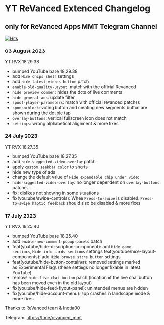 # YT ReVanced Extenced Changelog
## only for ReVanced Apps MMT Telegram Channel
[![Hits](https://hits.sh/github.com/kazimmt/rvx-features/rvx182540/hits.svg)](https://hits.sh/github.com/kazimmt/rvx-features/rvx182540/hits/)

### 03 August 2023
YT RVX 18.29.38
- bumped YouTube base 18.29.38
- add `Hide chips shelf` settings
- add `hide-latest-videos-button` patch
- `enable-old-quality-layout`: match with the official Revanced
- `hide preview comment` hides the dots of live comments
- `hide-general-ads`: update filter
- `spoof-player-parameters`: match with official revanced patches
- `sponsorblock`: voting button and creating new segments button are shown during the double tap
- `overlay-buttons`: vertical fullscreen icon does not match
- `settings`: wrong alphabetical alignment
  & more fixes

### 24 July 2023
YT RVX 18.27.35
- bumped YouTube base 18.27.35
- add `hide-suggested-video-overlay` patch
- apply `custom seekbar color` to shorts
- hide new type of ads
- change the default value of `Hide expandable chip under video`
- `hide-suggested-video-overlay`: no longer dependent on `overlay-buttons` patches
- fix: dislikes not showing in some situations
- fix(youtube/swipe-controls): When `Press-to-swipe` is disabled, `Press-to-swipe haptic feedback` should also be disabled
  & more fixes

### 17 July 2023
YT RVX 18.25.40
- bumped YouTube base 18.25.40
- add `enable-new-comment-popup-panels` patch
- feat(youtube/hide-description-component): add `Hide game sections`, `Hide info cards sections` settings
feat(youtube/hide-layout-components): add `Hide browse store button` settings
- feat(youtube/hide-button-container): removed settings marked as Experimental Flags (these settings no longer fixable in latest YouTube)
- remove `hide-live-chat-button` patch (location of the live chat button has been moved even in the old layout)
- fix(youtube/hide-feed-flyout-panel): unintended menus are hidden
- fix(youtube/hide-account-menu): app crashes in landscape mode
& more fixes

Thanks to ReVanced team & Inotia00

Telegram: https://t.me/revanced_mmt
